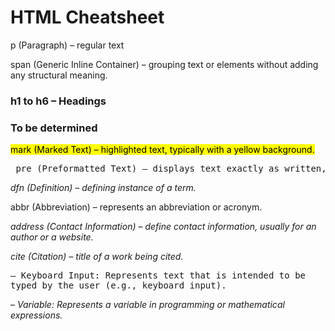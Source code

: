 # HTML Cheatsheet

<p>p (Paragraph) – regular text</p>

<span>span (Generic Inline Container) – grouping text or elements without adding any structural meaning.</span>

### h1 to h6 – Headings

### To be determined

<mark> mark (Marked Text) – highlighted text, typically with a yellow background.</mark>

<pre> pre (Preformatted Text) – displays text exactly as written, preserving whitespace and line breaks.</pre>

<dfn> dfn (Definition) – defining instance of a term.</dfn>

<abbr> abbr (Abbreviation) – represents an abbreviation or acronym.</abbr>

<address> address (Contact Information) – define contact information, usually for an author or a website.</address>

<cite> cite (Citation) – title of a work being cited.</cite>

<kbd> – Keyboard Input: Represents text that is intended to be typed by the user (e.g., keyboard input).</kbd>

<var> – Variable: Represents a variable in programming or mathematical expressions.</var>
